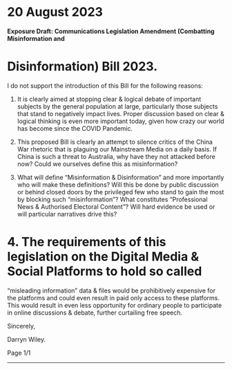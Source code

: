 # 20 August 2023

**Exposure Draft: Communications Legislation Amendment (Combatting Misinformation and**
# Disinformation) Bill 2023.

I do not support the introduction of this Bill for the following reasons:

1. It is clearly aimed at stopping clear & logical debate of important subjects by the general population
at large, particularly those subjects that stand to negatively impact lives. Proper discussion based
on clear & logical thinking is even more important today, given how crazy our world has become
since the COVID Pandemic.

2. This proposed Bill is clearly an attempt to silence critics of the China War rhetoric that is plaguing
our Mainstream Media on a daily basis. If China is such a threat to Australia, why have they not
attacked before now? Could we ourselves define this as misinformation?

3. What will define “Misinformation & Disinformation” and more importantly who will make these
definitions? Will this be done by public discussion or behind closed doors by the privileged few who
stand to gain the most by blocking such “misinformation”? What constitutes “Professional News &
Authorised Electoral Content”? Will hard evidence be used or will particular narratives drive this?

# 4. The requirements of this legislation on the Digital Media & Social Platforms to hold so called
“misleading information” data & files would be prohibitively expensive for the platforms and could
even result in paid only access to these platforms. This would result in even less opportunity for
ordinary people to participate in online discussions & debate, further curtailing free speech.

Sincerely,

Darryn Wiley.

Page 1/1


-----

